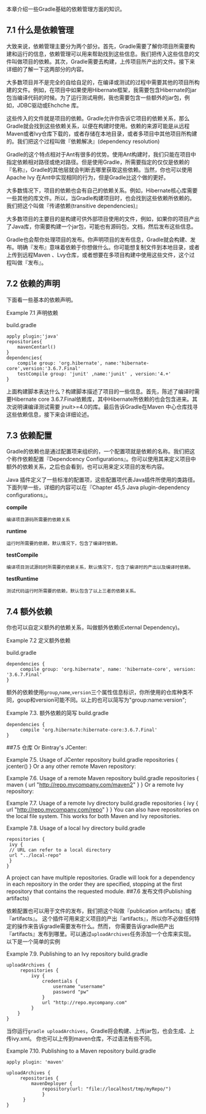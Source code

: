 本章介绍一些Gradle基础的依赖管理方面的知识。

## 7.1 什么是依赖管理

大致来说，依赖管理主要分为两个部分。首先，Gradle需要了解你项目所需要构建和运行的信息，依赖管理可以用来帮助找到这些信息。我们把传入这些信息的文件叫做项目的依赖。其次，Gradle需要去构建，上传项目所产出的文件。接下来详细的了解一下这两部分的内容。

大多数项目并不是完全的自给自足的，在编译或测试的过程中需要其他的项目所构建的文件。例如，在项目中如果使用Hibernate框架，我需要包含Hibernate的jar包当编译代码的时候。为了运行测试用例，我也需要包含一些额外的jar包，例如，JDBC驱动或Ehchche 库。

这些传入的文件就是项目的依赖。Gradle允许你告诉它项目的依赖关系，那么Gradle就会找到这些依赖关系，以便在构建时使用。依赖的来源可能是从远程Maven或者lvy仓库下载的，或者存储在本地目录，或者多项目中其他项目所构建的。我们把这个过程叫做『依赖解决』\(dependency resolution\)

Gradle的这个特点相对于Ant有很多的优势。使用Ant构建时，我们只能在项目中指定依赖相对路径或绝对路径。但是使用Gradle，所需要指定的仅仅是依赖的『名称』，Gradle的其他层就会判断去哪里获取这些依赖。当然，你也可以使用Apache lvy 在Ant中实现相同的行为，但是Gradle比这个做的更好。

大多数情况下，项目的依赖也会有自己的依赖关系。例如，Hibernate核心库需要一些其他的库文件。所以，当Gradle构建项目时，也会找到这些依赖所依赖的。我们把这个叫做『传递依赖\(transitive dependencies\)』

大多数项目的主要目的是构建可供外部项目使用的文件，例如，如果你的项目产出了Java库，你需要构建一个jar包，可能也有源码包，文档，然后发布这些信息。

Gradle也会帮你处理项目的发布。你声明项目的发布信息，Gradle就会构建、发布。明确『发布』意味着依赖于你想做什么。你可能想复制文件到本地目录，或者上传到远程Maven 、Lvy仓库，或者想要在多项目构建中使用这些文件，这个过程叫做『发布』。

## 7.2 依赖的声明

下面看一些基本的依赖声明。

Example 7.1 声明依赖

build.gradle

```
apply plugin:'java'
repositories{
    mavenCentarl()
}
dependencies{
    compile group: 'org.hibernate', name:'hibernate-core',version:'3.6.7.Final'
    testCompile group: 'junit' ,name:'junit' , version:'4.+'
}
```

上面构建脚本表达什么？构建脚本描述了项目的一些信息。首先，陈述了编译时需要Hibernate core 3.6.7.Final依赖库，其中Hibernate所依赖的也会包含进来。其次说明课编译测试需要 jnuit&gt;=4.0的库。最后告诉Gradle在Maven 中心仓库找寻这些依赖信息，接下来会详细论述。

## 7.3 依赖配置

Gradle的依赖也是通过配置项来组织的，一个配置项就是依赖的名称。我们把这个称作依赖配置『Dependcency Configurations』。你可以使用其来定义项目中额外的依赖关系，之后也会看到，也可以用来定义项目的发布内容。

Java 插件定义了一些标准的配置项，这些配置项代表Java插件所使用的类路径。下面列举一些，详细的内容可以在『Chapter 45,5 Java plugin-dependency configurations』。

**compile**

```
编译项目源码所需要的依赖关系
```

**runtime**

```
运行时所需要的依赖，默认情况下，包含了编译时依赖。
```

**testCompile**

```
编译项目测试源码时所需要的依赖关系，默认情况下，包含了编译时的产出以及编译时依赖。
```

**testRuntime**

```
测试代码运行时所需要的依赖，默认包含了以上三者的依赖关系。
```

## 7.4 额外依赖

你也可以自定义额外的依赖关系，叫做额外依赖\(External Dependency\)。



Example 7.2 定义额外依赖

build.gradle

```
dependencies {
     compile group: 'org.hibernate', name: 'hibernate-core', version: '3.6.7.Final'
}
```

额外的依赖使用`group`,`name`,`version`三个属性信息标识，你所使用的仓库种类不同，goup和version可能不同。以上的也可以简写为"group:name:version";

Example 7.3. 额外依赖的简写
build.gradle
```
dependencies {
     compile 'org.hibernate:hibernate-core:3.6.7.Final'
}
```

##7.5 仓库
Or Bintray's JCenter:

Example 7.5. Usage of JCenter repository
build.gradle
repositories {
 jcenter()
}
Or a any other remote Maven repository:

Example 7.6. Usage of a remote Maven repository
build.gradle
repositories {
 maven {
 url "http://repo.mycompany.com/maven2"
 }
}
Or a remote Ivy repository:

Example 7.7. Usage of a remote Ivy directory
build.gradle
repositories {
 ivy {
 url "http://repo.mycompany.com/repo"
 }
}
You can also have repositories on the local file system. This works for both Maven and Ivy repositories.

Example 7.8. Usage of a local Ivy directory
build.gradle
```
repositories {
 ivy {
 // URL can refer to a local directory
 url "../local-repo"
 }
}
```
A project can have multiple repositories. Gradle will look for a dependency in each repository in the order they are specified, stopping at the first repository that contains the requested module.
##7.6 发布文件(Publishing artifacts)

依赖配置也可以用于文件的发布，我们把这个叫做『publication artifacts』或者『artifacts』。
这个插件可用来定义项目的产出『artifacts』，所以你不必做任何特定的操作来告诉gradle需要发布什么。然而， 你需要告诉gradle把产出『artifacts』发布到哪里。可以通过`uploadArchives`任务添加一个仓库来实现。以下是一个简单的实例

Example 7.9. Publishing to an Ivy repository
build.gradle
```
uploadArchives {
     repositories {
         ivy {
             credentials {
                 username "username"
                 password "pw"
             }
             url "http://repo.mycompany.com"
         }
    }
}
```
当你运行`gradle uploadArchives`，Gradle将会构建、上传jar包，也会生成、上传ivy.xml。
你也可以上传到maven仓库，不过语法有些不同。

Example 7.10. Publishing to a Maven repository
build.gradle
```
apply plugin: 'maven'

uploadArchives {
     repositories {
         mavenDeployer {
             repository(url: "file://localhost/tmp/myRepo/")
             }
      }
}
```














